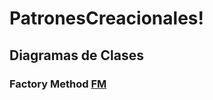 # PatronesCreacionales!
## Diagramas de Clases
### Factory Method [FM](https://user-images.githubusercontent.com/84451817/202610816-1c4ddb39-1972-4e91-a23a-ac3223e80357.png)
